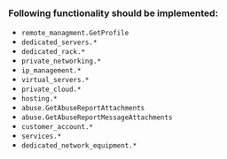 ### Following functionality should be implemented:
- `remote_managment.GetProfile`
- `dedicated_servers.*`
- `dedicated_rack.*`
- `private_networking.*`
- `ip_management.*`
- `virtual_servers.*`
- `private_cloud.*`
- `hosting.*`
- `abuse.GetAbuseReportAttachments`
- `abuse.GetAbuseReportMessageAttachments`
- `customer_account.*`
- `services.*`
- `dedicated_network_equipment.*`